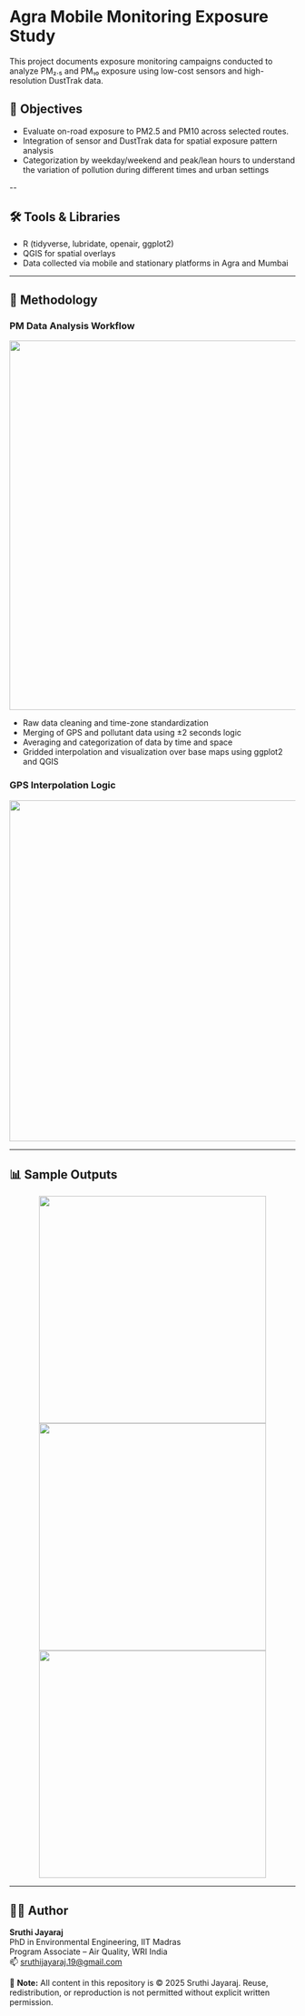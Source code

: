 # Agra Mobile Monitoring Exposure Study

This project documents exposure monitoring campaigns conducted to analyze PM₂.₅ and PM₁₀ exposure using low-cost sensors and high-resolution DustTrak data.

## 🎯 Objectives

- Evaluate on-road exposure to PM2.5 and PM10 across selected routes.
- Integration of sensor and DustTrak data for spatial exposure pattern analysis  
- Categorization by weekday/weekend and peak/lean hours to understand the variation of pollution during different times and urban settings

--

## 🛠 Tools & Libraries

- R (tidyverse, lubridate, openair, ggplot2)  
- QGIS for spatial overlays  
- Data collected via mobile and stationary platforms in Agra and Mumbai

---

## 🧪 Methodology

### PM Data Analysis Workflow

<img src=".Outputs/Data preprocessing.png" width="650"/>

- Raw data cleaning and time-zone standardization
- Merging of GPS and pollutant data using ±2 seconds logic
- Averaging and categorization of data by time and space
- Gridded interpolation and visualization over base maps using ggplot2 and QGIS

### GPS Interpolation Logic

<img src=".Outputs/Methodology.png" width="600"/>

---

## 📊 Sample Outputs

<p align="center">
  <img src=".Outputs/PM10 monitoring.png" width="400"/>
  <img src=".Outputs/PM2.5 monitoring.png" width="400"/>
  <img src=".Outputs/CO monitoring.png" width="400"/>
</p>

---

## 👩‍🔬 Author

**Sruthi Jayaraj**  
PhD in Environmental Engineering, IIT Madras  
Program Associate – Air Quality, WRI India  
📫 sruthijayaraj.19@gmail.com  

🛑 **Note:** All content in this repository is © 2025 Sruthi Jayaraj. Reuse, redistribution, or reproduction is not permitted without explicit written permission.
